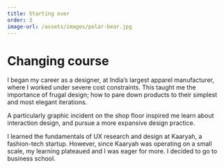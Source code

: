 ```yaml
---
title: Starting over
order: 3
image-url: /assets/images/polar-bear.jpg
---
```


# Changing course

I began my career as a designer, at India’s largest apparel manufacturer, where I worked under severe cost constraints. This taught me the importance of frugal design; how to pare down products to their simplest and most elegant iterations.

A particularly graphic incident on the shop floor inspired me learn about interaction design, and pursue a more expansive design practice.

I learned the fundamentals of UX research and design at Kaaryah, a fashion-tech startup. However, since Kaaryah was operating on a small scale, my learning plateaued and I was eager for more. I decided to go to business school.

